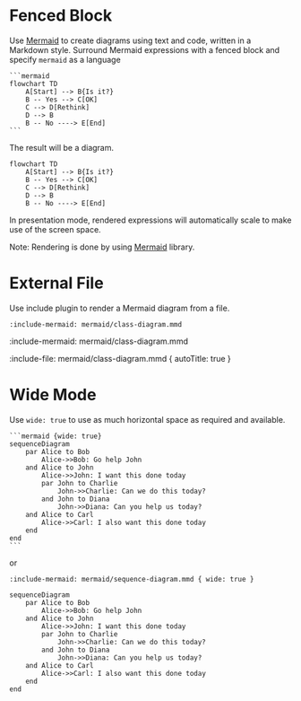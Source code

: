 # Fenced Block

Use [Mermaid](https://mermaid-js.github.io/mermaid/#/) to create diagrams using text and code, written in a Markdown style.
Surround Mermaid expressions with a fenced block and specify `mermaid` as a language

    ```mermaid
    flowchart TD
        A[Start] --> B{Is it?}
        B -- Yes --> C[OK]
        C --> D[Rethink]
        D --> B
        B -- No ----> E[End]
    ```

The result will be a diagram.

```mermaid
flowchart TD
    A[Start] --> B{Is it?}
    B -- Yes --> C[OK]
    C --> D[Rethink]
    D --> B
    B -- No ----> E[End]
```

In presentation mode, rendered expressions will automatically scale to make use of the screen space.

Note: Rendering is done by using [Mermaid](https://mermaid-js.github.io/mermaid/#/) library.

# External File

Use include plugin to render a Mermaid diagram from a file.

    :include-mermaid: mermaid/class-diagram.mmd

:include-mermaid: mermaid/class-diagram.mmd

:include-file: mermaid/class-diagram.mmd { autoTitle: true }

# Wide Mode

Use `wide: true` to use as much horizontal space as required and available.

    ```mermaid {wide: true}
    sequenceDiagram
        par Alice to Bob
            Alice->>Bob: Go help John
        and Alice to John
            Alice->>John: I want this done today
            par John to Charlie
                John->>Charlie: Can we do this today?
            and John to Diana
                John->>Diana: Can you help us today?
        and Alice to Carl
            Alice->>Carl: I also want this done today
        end
    end
    ```

or 

```
:include-mermaid: mermaid/sequence-diagram.mmd { wide: true }
```

```mermaid {wide: true}
sequenceDiagram
    par Alice to Bob
        Alice->>Bob: Go help John
    and Alice to John
        Alice->>John: I want this done today
        par John to Charlie
            John->>Charlie: Can we do this today?
        and John to Diana
            John->>Diana: Can you help us today?
    and Alice to Carl
        Alice->>Carl: I also want this done today
    end
end
```

